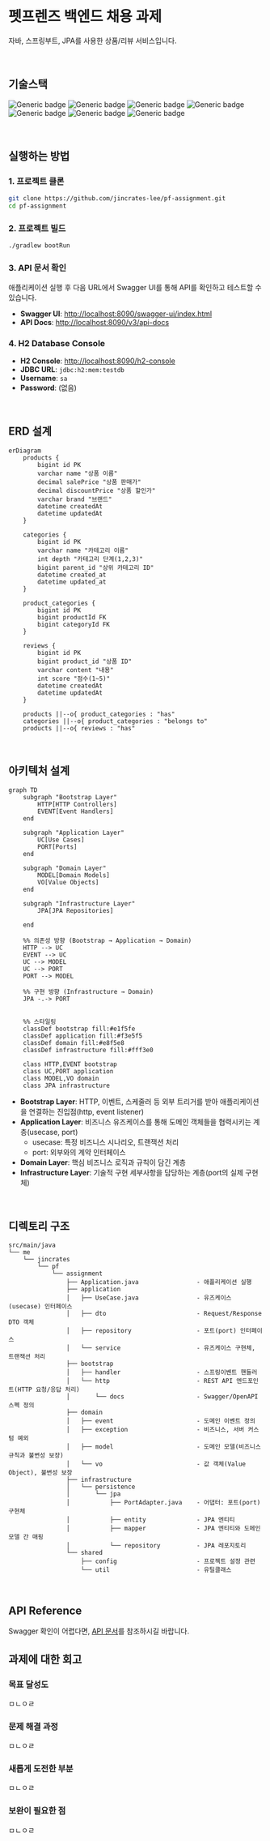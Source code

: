 # 펫프렌즈 백엔드 채용 과제

자바, 스프링부트, JPA를 사용한 상품/리뷰 서비스입니다.


<br/>

## 기술스택

![Generic badge](https://img.shields.io/badge/17-OpenJDK-537E99.svg)
![Generic badge](https://img.shields.io/badge/3.5.4-SpringBoot-6DB33F.svg)
![Generic badge](https://img.shields.io/badge/2.3.232-H2_database-01578B.svg)
![Generic badge](https://img.shields.io/badge/5.0-JUnit-DD524A.svg)
![Generic badge](https://img.shields.io/badge/3.5.2-SpringDataJPA-6DB33F.svg)
![Generic badge](https://img.shields.io/badge/1.18.38-Lombok-BC2031.svg)
![Generic badge](https://img.shields.io/badge/2.8.9-Swagger-85EA2D.svg)

<br/>

## 실행하는 방법

### 1. 프로젝트 클론

```bash
git clone https://github.com/jincrates-lee/pf-assignment.git
cd pf-assignment
```

### 2. 프로젝트 빌드

```bash
./gradlew bootRun
```

### 3. API 문서 확인

애플리케이션 실행 후 다음 URL에서 Swagger UI를 통해 API를 확인하고 테스트할 수 있습니다.

- **Swagger UI**: [http://localhost:8090/swagger-ui/index.html](http://localhost:8090/swagger-ui/index.html)
- **API Docs**: [http://localhost:8090/v3/api-docs](http://localhost:8090/v3/api-docs)

### 4. H2 Database Console

- **H2 Console**: [http://localhost:8090/h2-console](http://localhost:8090/h2-console)
- **JDBC URL**: `jdbc:h2:mem:testdb`
- **Username**: `sa`
- **Password**: (없음)

<br/>

## ERD 설계

```mermaid
erDiagram
    products {
        bigint id PK
        varchar name "상품 이름"
        decimal salePrice "상품 판매가"
        decimal discountPrice "상품 할인가"
        varchar brand "브랜드"
        datetime createdAt
        datetime updatedAt
    }
    
    categories {
        bigint id PK
        varchar name "카테고리 이름"
        int depth "카테고리 단계(1,2,3)"
        bigint parent_id "상위 카테고리 ID"
        datetime created_at
        datetime updated_at
    }
    
    product_categories {
        bigint id PK
        bigint productId FK
        bigint categoryId FK
    }
    
    reviews {
        bigint id PK
        bigint product_id "상품 ID"
        varchar content "내용"
        int score "점수(1~5)"
        datetime createdAt
        datetime updatedAt
    }
    
    products ||--o{ product_categories : "has"
    categories ||--o{ product_categories : "belongs to"
    products ||--o{ reviews : "has"
```

<br/>

## 아키텍처 설계

```mermaid
graph TD
    subgraph "Bootstrap Layer"
        HTTP[HTTP Controllers]
        EVENT[Event Handlers]
    end
    
    subgraph "Application Layer"
        UC[Use Cases]
        PORT[Ports]
    end
    
    subgraph "Domain Layer"
        MODEL[Domain Models]
        VO[Value Objects]
    end
    
    subgraph "Infrastructure Layer"
        JPA[JPA Repositories]

    end
    
    %% 의존성 방향 (Bootstrap → Application → Domain)
    HTTP --> UC
    EVENT --> UC
    UC --> MODEL
    UC --> PORT
    PORT --> MODEL
    
    %% 구현 방향 (Infrastructure → Domain)
    JPA -.-> PORT

    
    %% 스타일링
    classDef bootstrap fill:#e1f5fe
    classDef application fill:#f3e5f5
    classDef domain fill:#e8f5e8
    classDef infrastructure fill:#fff3e0
    
    class HTTP,EVENT bootstrap
    class UC,PORT application
    class MODEL,VO domain
    class JPA infrastructure
```

- **Bootstrap Layer**: HTTP, 이벤트, 스케줄러 등 외부 트리거를 받아 애플리케이션을 연결하는 진입점(http, event listener)
- **Application Layer**: 비즈니스 유즈케이스를 통해 도메인 객체들을 협력시키는 계층(usecase, port)
    - usecase: 특정 비즈니스 시나리오, 트랜잭션 처리
    - port: 외부와의 계약 인터페이스
- **Domain Layer**: 핵심 비즈니스 로직과 규칙이 담긴 계층
- **Infrastructure Layer**: 기술적 구현 세부사항을 담당하는 계층(port의 실제 구현체)

<br/>

## 디렉토리 구조

```text
src/main/java
└── me
    └── jincrates
        └── pf
            └── assignment
                ├── Application.java                - 애플리케이션 실행
                ├── application                     
                │   ├── UseCase.java                - 유즈케이스(usecase) 인터페이스
                │   ├── dto                         - Request/Response DTO 객체
                │   ├── repository                  - 포트(port) 인터페이스
                │   └── service                     - 유즈케이스 구현체, 트랜잭션 처리
                ├── bootstrap 
                │   ├── handler                     - 스프링이벤트 핸들러
                │   └── http                        - REST API 엔드포인트(HTTP 요청/응답 처리)
                │       └── docs                    - Swagger/OpenAPI 스펙 정의
                ├── domain
                │   ├── event                       - 도메인 이벤트 정의
                │   ├── exception                   - 비즈니스, 서버 커스텀 예외
                │   ├── model                       - 도메인 모델(비즈니스 규칙과 불변성 보장)
                │   └── vo                          - 값 객체(Value Object), 불변성 보장
                ├── infrastructure
                │   └── persistence
                │       └── jpa
                │           ├── PortAdapter.java    - 어댑터: 포트(port) 구현체
                │           ├── entity              - JPA 엔티티
                │           ├── mapper              - JPA 엔티티와 도메인 모델 간 매핑
                │           └── repository          - JPA 레포지토리
                └── shared
                    ├── config                      - 프로젝트 설정 관련
                    └── util                        - 유틸클래스
```

<br/>

## API Reference
Swagger 확인이 어렵다면, [API 문서](https://github.com/jincrates-lee/pf-assignment/blob/main/docs/API_REFERENCE.md)를 참조하시길 바랍니다.


## 과제에 대한 회고

### 목표 달성도
ㅁㄴㅇㄹ

### 문제 해결 과정
ㅁㄴㅇㄹ

### 새롭게 도전한 부분
ㅁㄴㅇㄹ

### 보완이 필요한 점
ㅁㄴㅇㄹ

